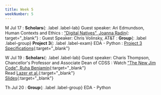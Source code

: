 ```yaml
---
title: Week 5
weekNumber: 5
---
```


M Jul 17
: **Scholars**{: .label .label-lab} Guest speaker: Ari Edmundson, Human Contexts and Ethics
  : ["Digital Natives", Joanna Radin](https://drive.google.com/file/d/1UZQTHCE5nlj-zva-FNmJmAjVmDVmiLQY/view?usp=sharing){: target="_blank"}
: Guest Speaker: Chris Volinsky, AT&T
: **Group**{: .label .label-group} **Project 3**{: .label .label-exam} EDA - Python
  : [Project 3 Specifications]({{site.baseurl}}/rpd_project/#project-3-exploratory-data-analysis-python){:target="_blank"} 

W Jul 19
: **Scholars**{: .label .label-lab} Guest speaker: Charis Thompson, Chancellor's Professor and Associate Dean of CDSS
  : Watch ["The New Jim Code", Ruha Benjamin](https://www.youtube.com/watch?v=JahO1-saibU){:target="_blank"}
  <br/>Read [Lazer et al.](https://www.science.org/doi/10.1126/science.aaz8170){:target="_blank"}
  <br/>[Slides](https://drive.google.com/file/d/1mTDY54E9dGLlyRVeiu2e6Qmw882hknTE/view?usp=sharing){:target="_blank"}
  

Th Jul 20
: **Group**{: .label .label-group} EDA - Python
